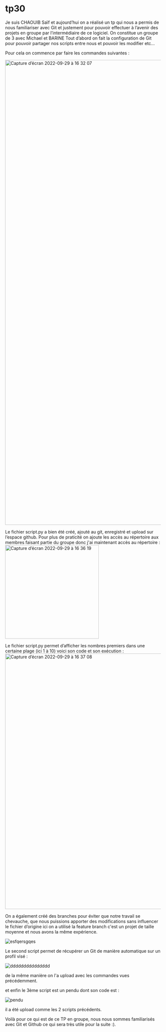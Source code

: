 # tp30

Je suis CHAOUIB Saïf et aujourd’hui on a réalisé un tp qui nous a permis de nous familiariser avec Git et justement pour pouvoir effectuer à l’avenir des projets en groupe par l’intermédiaire de ce logiciel. On constitue un groupe de 3 avec Michael et BARINE
Tout d’abord on fait la configuration de Git pour pouvoir partager nos scripts entre nous et pouvoir les modifier etc…

Pour cela on commence par faire les commandes suivantes :

<img width="1503" alt="Capture d’écran 2022-09-29 à 16 32 07" src="https://user-images.githubusercontent.com/114409366/193060466-199a5d14-539c-4931-ad63-0305766fa3e7.png">

Le fichier script.py a bien été créé, ajouté au git, enregistré et upload sur l’espace github.
Pour plus de praticité on ajoute les accès au répertoire aux membres faisant partie du groupe donc j'ai maintenant accès au répertoire :
<img width="303" alt="Capture d’écran 2022-09-29 à 16 36 19" src="https://user-images.githubusercontent.com/114409366/193061044-d412e966-84be-4789-92dc-9dd82935d24b.png">


Le fichier script.py permet d’afficher les nombres premiers dans une certaine plage (ici 1 à 10) voici son code et son exécution :
<img width="826" alt="Capture d’écran 2022-09-29 à 16 37 08" src="https://user-images.githubusercontent.com/114409366/193061248-bd11e74b-7b0a-425c-abe5-c401f460c352.png">


On a également créé des branches pour éviter que notre travail se chevauche, que nous puissions apporter des modifications sans influencer le fichier d’origine ici on a utilisé la feature branch c'est un projet de taille moyenne et nous avons la même expérience.

![esfqersgqes](https://user-images.githubusercontent.com/114407880/193067020-ecddabe3-8bb1-41d7-b702-817878a3c830.PNG)



Le second script permet de récupérer un Git de manière automatique sur un profil visé :


![ddddddddddddddd](https://user-images.githubusercontent.com/114407880/193063145-9413a741-d687-4c33-9961-4e400081d475.PNG)

de la même manière on l'a upload avec les commandes vues précédemment.


et enfin le 3ème script est un pendu dont son code est :

![pendu](https://user-images.githubusercontent.com/114407880/193064956-fbf5ddac-5f95-4820-8bcc-98bfb5c5578f.PNG)

il a été upload comme les 2 scripts précédents.

Voilà pour ce qui est de ce TP en groupe, nous nous sommes familiarisés avec Git et Github ce qui sera très utile pour la suite :).
